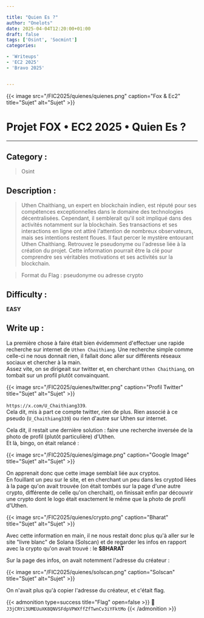 ```yaml
---

title: "Quien Es ?"
author: "Onelots"
date: 2025-04-04T12:20:00+01:00
draft: false
tags: ['Osint', 'Socmint']
categories:

- 'Writeups'
- 'EC2 2025'
- 'Bravo 2025'


---
```


{{< image src="/FIC2025/quienes/quienes.png" caption="Fox & Ec2" title="Sujet" alt="Sujet" >}}

# Projet FOX • EC2 2025 • Quien Es ?

--- 

## Category :

> Osint 

## Description :

> Uthen Chaithiang, un expert en blockchain indien, est réputé pour ses compétences exceptionnelles dans le domaine des technologies décentralisées. Cependant, il semblerait qu'il soit impliqué dans des activités notamment sur la blockchain. Ses transactions et ses interactions en ligne ont attiré l'attention de nombreux observateurs, mais ses intentions restent floues.
> Il faut percer le mystère entourant Uthen Chaithiang. Retrouvez le pseudonyme ou l'adresse liée à la création du projet. Cette information pourrait être la clé pour comprendre ses véritables motivations et ses activités sur la blockchain.

> Format du Flag : pseudonyme ou adresse crypto

## Difficulty :

**EASY**

## Write up :

La première chose à faire était bien évidemment d'effectuer une rapide recherche sur internet de `Uthen Chaithiang`. Une recherche simple comme celle-ci ne nous donnait rien, il fallait donc aller sur différents réseaux sociaux et chercher à la main.  
Assez vite, on se dirigeait sur twitter et, en cherchant `Uthen Chaithiang`, on tombait sur un profil plutôt convainquant.

{{< image src="/FIC2025/quienes/twitter.png" caption="Profil Twitter" title="Sujet" alt="Sujet" >}}

`https://x.com/U_Chaithiang339`.  
Cela dit, mis à part ce compte twitter, rien de plus. Rien associé à ce pseudo (`U_Chaithiang339`) ou rien d'autre sur Uthen sur internet.

Cela dit, il restait une dernière solution : faire une recherche inversée de la photo de profil (plutôt particulière) d'Uthen.  
Et là, bingo, on était relancé : 

{{< image src="/FIC2025/quienes/gimage.png" caption="Google Image" title="Sujet" alt="Sujet" >}}

On apprenait donc que cette image semblait liée aux cryptos.  
En fouillant un peu sur le site, et en cherchant un peu dans les cryptod liées à la page qu'on avait trouvée (on était tombés sur la page d'une autre crypto, différente de celle qu'on cherchait), on finissait enfin par découvrir une crypto dont le logo était exactement le même que la photo de profil d'Uthen.

{{< image src="/FIC2025/quienes/crypto.png" caption="Bharat" title="Sujet" alt="Sujet" >}}

Avec cette information en main, il ne nous restait donc plus qu'à aller sur le site "livre blanc" de Solana (Solscan) et de regarder les infos en rapport avec la crypto qu'on avait trouvé : le **$BHARAT**

Sur la page des infos, on avait notemment l'adresse du créateur : 

{{< image src="/FIC2025/quienes/solscan.png" caption="Solscan" title="Sujet" alt="Sujet" >}}

On n'avait plus qu'à copier l'adresse du créateur, et c'était flag.

{{< admonition type=success title="Flag" open=false >}}
:triangular_flag_on_post: `J3jCRYi3UMEUuXK8QNVSFdpVPWXffZfTwnCv3iYFktMo`
{{< /admonition >}}
